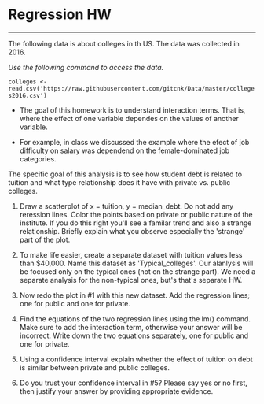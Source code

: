 # Regression HW

---


The following data is about colleges in th US. The data was collected in 2016.

*Use the following command to access the data.*

``colleges <- read.csv('https://raw.githubusercontent.com/gitcnk/Data/master/colleges2016.csv')``


* The goal of this homework is to understand interaction terms.  That is, where the effect of one variable dependes on the values of another variable.

* For example, in class we discussed the example where the efect of job difficulty  on salary was dependend on the female-dominated job categories.  


The specific goal of this analysis is to see how student debt is related to tuition and what type relationship does it have with private vs. public colleges.


1. Draw a scatterplot of x = tuition, y = median_debt.  Do not add any reression lines. Color the points based on private or public nature of the institute.  If you do this right you'll see a familar trend and also a  strange relationship.  Briefly explain what you observe especially the 'strange' part of the plot.


2. To make life easier, create a separate dataset with tuition values less than $40,000.
Name this dataset as 'Typical_colleges'.  Our alanlysis will be focused only on the typical ones (not on the strange part).  We need a separate analysis for the non-typical ones, but's that's separate HW.

3. Now redo the plot in #1 with this new dataset. Add the regression lines; one for public and one for private.


4. Find the equations of the two regression lines using the lm() command.  Make sure to add the interaction term, otherwise your answer will be incorrect.  Write down the two equations separately, one for public and one for private.


5. Using a confidence interval explain whether the effect of tuition on debt is similar between private and public colleges.


6. Do you trust your confidence interval in #5?  Please say yes or no first, then justify your answer by providing appropriate evidence.









